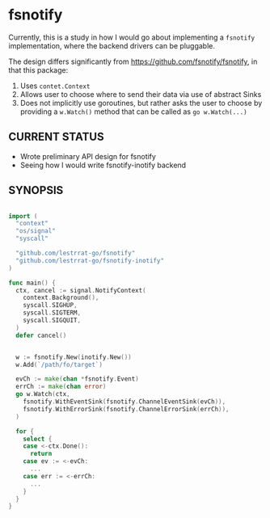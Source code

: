 fsnotify
========

Currently, this is a study in how I would go about implementing a `fsnotify`
implementation, where the backend drivers can be pluggable.

The design differs significantly from https://github.com/fsnotify/fsnotify,
in that this package:

1. Uses `contet.Context`
2. Allows user to choose where to send their data via use of abstract Sinks
3. Does not implicitly use goroutines, but rather asks the user to choose by providing a `w.Watch()` method that can be called as `go w.Watch(...)`

## CURRENT STATUS

* Wrote preliminary API design for fsnotify
* Seeing how I would write fsnotify-inotify backend

## SYNOPSIS

```go

import (
  "context"
  "os/signal"
  "syscall"

  "github.com/lestrrat-go/fsnotify"
  "github.com/lestrrat-go/fsnotify-inotify"
)

func main() {
  ctx, cancel := signal.NotifyContext(
    context.Background(),
    syscall.SIGHUP,
    syscall.SIGTERM,
    syscall.SIGQUIT,
  )
  defer cancel()


  w := fsnotify.New(inotify.New())
  w.Add(`/path/fo/target`)

  evCh := make(chan *fsnotify.Event)
  errCh := make(chan error)
  go w.Watch(ctx, 
    fsnotify.WithEventSink(fsnotify.ChannelEventSink(evCh)),
    fsnotify.WithErrorSink(fsnotify.ChannelErrorSink(errCh)),
  )

  for {
    select {
    case <-ctx.Done():
      return
    case ev := <-evCh:
      ...
    case err := <-errCh:
      ...
    }
  }
}
```
